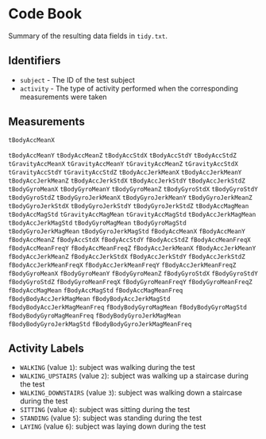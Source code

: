 # Code Book

Summary of the resulting data fields in `tidy.txt`.

## Identifiers

* `subject` - The ID of the test subject
* `activity` - The type of activity performed when the corresponding measurements were taken

## Measurements

 `tBodyAccMeanX`
 
 `tBodyAccMeanY`
 `tBodyAccMeanZ`
 `tBodyAccStdX`
 `tBodyAccStdY`
 `tBodyAccStdZ`
 `tGravityAccMeanX`
 `tGravityAccMeanY`
 `tGravityAccMeanZ`
 `tGravityAccStdX`
 `tGravityAccStdY`
 `tGravityAccStdZ`
 `tBodyAccJerkMeanX`
 `tBodyAccJerkMeanY`
 `tBodyAccJerkMeanZ`
 `tBodyAccJerkStdX`
 `tBodyAccJerkStdY`
 `tBodyAccJerkStdZ`
 `tBodyGyroMeanX`
 `tBodyGyroMeanY`
 `tBodyGyroMeanZ`
 `tBodyGyroStdX`
 `tBodyGyroStdY`
 `tBodyGyroStdZ`
 `tBodyGyroJerkMeanX`
 `tBodyGyroJerkMeanY`
 `tBodyGyroJerkMeanZ`
 `tBodyGyroJerkStdX`
 `tBodyGyroJerkStdY`
 `tBodyGyroJerkStdZ`
 `tBodyAccMagMean`
 `tBodyAccMagStd`
 `tGravityAccMagMean`
 `tGravityAccMagStd`
 `tBodyAccJerkMagMean`
 `tBodyAccJerkMagStd`
 `tBodyGyroMagMean`
 `tBodyGyroMagStd`
 `tBodyGyroJerkMagMean`
 `tBodyGyroJerkMagStd`
 `fBodyAccMeanX`
 `fBodyAccMeanY`
 `fBodyAccMeanZ`
 `fBodyAccStdX`
 `fBodyAccStdY`
 `fBodyAccStdZ`
 `fBodyAccMeanFreqX`
 `fBodyAccMeanFreqY`
 `fBodyAccMeanFreqZ`
 `fBodyAccJerkMeanX`
 `fBodyAccJerkMeanY`
 `fBodyAccJerkMeanZ`
 `fBodyAccJerkStdX`
 `fBodyAccJerkStdY`
 `fBodyAccJerkStdZ`
 `fBodyAccJerkMeanFreqX`
 `fBodyAccJerkMeanFreqY`
 `fBodyAccJerkMeanFreqZ`
 `fBodyGyroMeanX`
 `fBodyGyroMeanY`
 `fBodyGyroMeanZ`
 `fBodyGyroStdX`
 `fBodyGyroStdY`
 `fBodyGyroStdZ`
 `fBodyGyroMeanFreqX`
 `fBodyGyroMeanFreqY`
 `fBodyGyroMeanFreqZ`
 `fBodyAccMagMean`
 `fBodyAccMagStd`
 `fBodyAccMagMeanFreq`
 `fBodyBodyAccJerkMagMean`
 `fBodyBodyAccJerkMagStd`
 `fBodyBodyAccJerkMagMeanFreq`
 `fBodyBodyGyroMagMean`
 `fBodyBodyGyroMagStd`
 `fBodyBodyGyroMagMeanFreq`
 `fBodyBodyGyroJerkMagMean`
 `fBodyBodyGyroJerkMagStd`
 `fBodyBodyGyroJerkMagMeanFreq`

## Activity Labels

* `WALKING` (value `1`): subject was walking during the test
* `WALKING_UPSTAIRS` (value `2`): subject was walking up a staircase during the test
* `WALKING_DOWNSTAIRS` (value `3`): subject was walking down a staircase during the test
* `SITTING` (value `4`): subject was sitting during the test
* `STANDING` (value `5`): subject was standing during the test
* `LAYING` (value `6`): subject was laying down during the test
